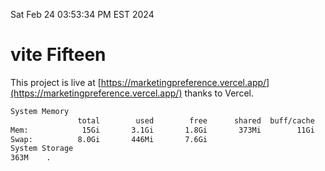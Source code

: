 Sat Feb 24 03:53:34 PM EST 2024

# vite Fifteen


This project is live at [https://marketingpreference.vercel.app/](https://marketingpreference.vercel.app/) thanks to Vercel.

```bash
System Memory
               total        used        free      shared  buff/cache   available
Mem:            15Gi       3.1Gi       1.8Gi       373Mi        11Gi        12Gi
Swap:          8.0Gi       446Mi       7.6Gi
System Storage
363M	.
```
